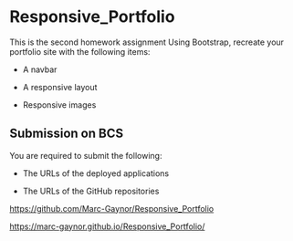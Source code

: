 # Responsive_Portfolio
This is the second homework assignment
 Using Bootstrap, recreate your portfolio site with the following items:

   * A navbar

   * A responsive layout

   * Responsive images
## Submission on BCS

You are required to submit the following:

* The URLs of the deployed applications

* The URLs of the GitHub repositories

https://github.com/Marc-Gaynor/Responsive_Portfolio

https://marc-gaynor.github.io/Responsive_Portfolio/

